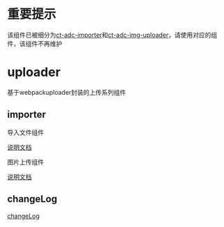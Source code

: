 # 重要提示

该组件已被细分为[ct-adc-importer](https://github.com/ct-adc/adc-importer)和[ct-adc-img-uploader](https://github.com/ct-adc/adc-img-uploader)，请使用对应的组件，该组件不再维护

# uploader

基于webpackuploader封装的上传系列组件

## importer

导入文件组件

[说明文档](https://github.com/ct-adc/adc-uploaders/tree/dev/component/importer)

图片上传组件

[说明文档](https://github.com/ct-adc/adc-uploaders/tree/dev/component/img-uploader)

## changeLog

[changeLog](https://github.com/ct-adc/adc-uploaders/blob/dev/changelog.md)